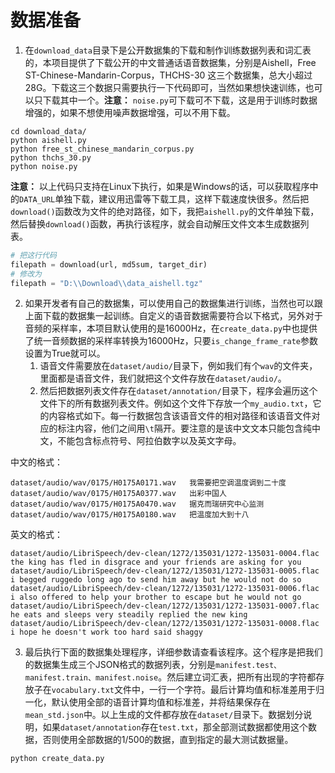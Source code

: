 # 数据准备

1. 在`download_data`目录下是公开数据集的下载和制作训练数据列表和词汇表的，本项目提供了下载公开的中文普通话语音数据集，分别是Aishell，Free ST-Chinese-Mandarin-Corpus，THCHS-30 这三个数据集，总大小超过28G。下载这三个数据只需要执行一下代码即可，当然如果想快速训练，也可以只下载其中一个。**注意：** `noise.py`可下载可不下载，这是用于训练时数据增强的，如果不想使用噪声数据增强，可以不用下载。
```shell script
cd download_data/
python aishell.py
python free_st_chinese_mandarin_corpus.py
python thchs_30.py
python noise.py
```

**注意：** 以上代码只支持在Linux下执行，如果是Windows的话，可以获取程序中的`DATA_URL`单独下载，建议用迅雷等下载工具，这样下载速度快很多。然后把`download()`函数改为文件的绝对路径，如下，我把`aishell.py`的文件单独下载，然后替换`download()`函数，再执行该程序，就会自动解压文件文本生成数据列表。
```python
# 把这行代码
filepath = download(url, md5sum, target_dir)
# 修改为
filepath = "D:\\Download\\data_aishell.tgz"
```

2. 如果开发者有自己的数据集，可以使用自己的数据集进行训练，当然也可以跟上面下载的数据集一起训练。自定义的语音数据需要符合以下格式，另外对于音频的采样率，本项目默认使用的是16000Hz，在`create_data.py`中也提供了统一音频数据的采样率转换为16000Hz，只要`is_change_frame_rate`参数设置为True就可以。
    1. 语音文件需要放在`dataset/audio/`目录下，例如我们有个`wav`的文件夹，里面都是语音文件，我们就把这个文件存放在`dataset/audio/`。
    2. 然后把数据列表文件存在`dataset/annotation/`目录下，程序会遍历这个文件下的所有数据列表文件。例如这个文件下存放一个`my_audio.txt`，它的内容格式如下。每一行数据包含该语音文件的相对路径和该语音文件对应的标注内容，他们之间用`\t`隔开。要注意的是该中文文本只能包含纯中文，不能包含标点符号、阿拉伯数字以及英文字母。

中文的格式：
```
dataset/audio/wav/0175/H0175A0171.wav   我需要把空调温度调到二十度
dataset/audio/wav/0175/H0175A0377.wav   出彩中国人
dataset/audio/wav/0175/H0175A0470.wav   据克而瑞研究中心监测
dataset/audio/wav/0175/H0175A0180.wav   把温度加大到十八
```

英文的格式：
```
dataset/audio/LibriSpeech/dev-clean/1272/135031/1272-135031-0004.flac   the king has fled in disgrace and your friends are asking for you
dataset/audio/LibriSpeech/dev-clean/1272/135031/1272-135031-0005.flac   i begged ruggedo long ago to send him away but he would not do so
dataset/audio/LibriSpeech/dev-clean/1272/135031/1272-135031-0006.flac   i also offered to help your brother to escape but he would not go
dataset/audio/LibriSpeech/dev-clean/1272/135031/1272-135031-0007.flac   he eats and sleeps very steadily replied the new king
dataset/audio/LibriSpeech/dev-clean/1272/135031/1272-135031-0008.flac   i hope he doesn't work too hard said shaggy
```

3. 最后执行下面的数据集处理程序，详细参数请查看该程序。这个程序是把我们的数据集生成三个JSON格式的数据列表，分别是`manifest.test、manifest.train、manifest.noise`。然后建立词汇表，把所有出现的字符都存放子在`vocabulary.txt`文件中，一行一个字符。最后计算均值和标准差用于归一化，默认使用全部的语音计算均值和标准差，并将结果保存在`mean_std.json`中。以上生成的文件都存放在`dataset/`目录下。数据划分说明，如果`dataset/annotation`存在`test.txt`，那全部测试数据都使用这个数据，否则使用全部数据的1/500的数据，直到指定的最大测试数据量。
```python
python create_data.py
```
